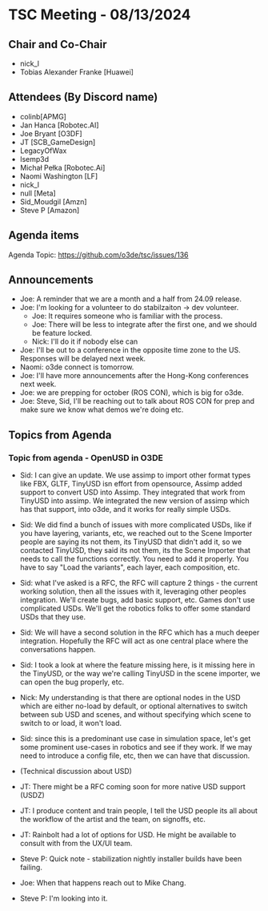 # TSC Meeting - 08/13/2024

## Chair and Co-Chair
* nick_l
* Tobias Alexander Franke [Huawei]

## Attendees (By Discord name)
* colinb[APMG]
* Jan Hanca [Robotec.AI]
* Joe Bryant [O3DF]
* JT [SCB_GameDesign]
* LegacyOfWax
* lsemp3d
* Michał Pełka [Robotec.Ai]
* Naomi Washington [LF]
* nick_l
* null [Meta]
* Sid_Moudgil [Amzn]
* Steve P [Amazon]

## Agenda items
Agenda Topic: https://github.com/o3de/tsc/issues/136

## Announcements
* Joe: A reminder that we are a month and a half from 24.09 release.
* Joe: I'm looking for a volunteer to do stabilzaiton -> dev volunteer.
    * Joe: It requires someone who is familiar with the process.
    * Joe: There will be less to integrate after the first one, and we should be feature locked.
    * Nick: I'll do it if nobody else can
* Joe: I'll be out to a conference in the opposite time zone to the US.  Responses will be delayed next week.
* Naomi: o3de connect is tomorrow.
* Joe:  I'll have more announcements after the Hong-Kong conferences next week.  
* Joe:  we are prepping for october (ROS CON), which is big for o3de.
* Joe:  Steve, Sid, I'll be reaching out to talk about ROS CON for prep and make sure we know what demos we're doing etc.

## Topics from Agenda

### Topic from agenda - OpenUSD in O3DE
* Sid:  I can give an update.   We use assimp to import other format types like FBX, GLTF,  TinyUSD isn effort from opensource, Assimp added support to convert USD into Assimp.  They integrated that work from TinyUSD into assimp.  We integrated the new version of assimp which has that support, into o3de, and it works for really simple USDs.
* Sid:  We did find a bunch of issues with more complicated USDs, like if you have layering, variants, etc, we reached out to the Scene Importer people are saying its not them, its TinyUSD that didn't add it, so we contacted TinyUSD, they said its not them, its the Scene Importer that needs to call the functions correctly.  You need to add it properly.  You have to say "Load the variants", each layer, each composition, etc.
* Sid:  what I've asked is a RFC, the RFC will capture 2 things - the current working solution, then all the issues with it, leveraging other peoples integration. We'll create bugs, add basic support, etc.    Games don't use complicated USDs.  We'll get the robotics folks to offer some standard USDs that they use.
* Sid:  We will have a second solution in the RFC which has a much deeper integration.   Hopefully the RFC will act as one central place where the conversations happen.
* Sid: I took a look at where the feature missing here, is it missing here in the TinyUSD, or the way we're calling TinyUSD in the scene importer, we can open the bug properly, etc.
* Nick: My understanding is that there are optional nodes in the USD which are either no-load by default, or optional alternatives to switch between sub USD and scenes, and without specifying which scene to switch to or load, it won't load.
* Sid:  since this is a predominant use case in simulation space, let's get some prominent use-cases in robotics and see if they work.  If we may need to introduce a config file, etc, then we can have that discussion.
* (Technical discussion about USD)
* JT: There might be a RFC coming soon for more native USD support (USDZ)
* JT: I produce content and train people, I tell the USD people its all about the workflow of the artist and the team, on signoffs, etc.
* JT: Rainbolt had a lot of options for USD.  He might be available to consult with from the UX/UI team.

* Steve P:  Quick note - stabilization nightly installer builds have been failing.  
* Joe: When that happens reach out to Mike Chang.  
* Steve P:  I'm looking into it.  


